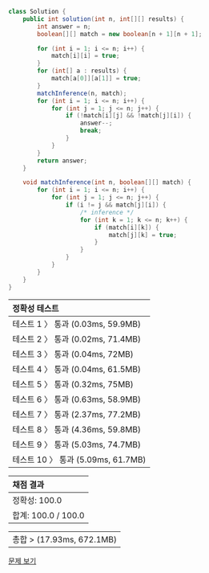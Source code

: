 ```java
class Solution {
    public int solution(int n, int[][] results) {
        int answer = n;
        boolean[][] match = new boolean[n + 1][n + 1];

        for (int i = 1; i <= n; i++) {
            match[i][i] = true;
        }
        for (int[] a : results) {
            match[a[0]][a[1]] = true;
        }
        matchInference(n, match);
        for (int i = 1; i <= n; i++) {
            for (int j = 1; j <= n; j++) {
                if (!match[i][j] && !match[j][i]) {
                    answer--;
                    break;
                }
            }
        }
        return answer;
    }

    void matchInference(int n, boolean[][] match) {
        for (int i = 1; i <= n; i++) {
            for (int j = 1; j <= n; j++) {
                if (i != j && match[j][i]) {
                    /* inference */
                    for (int k = 1; k <= n; k++) {
                        if (match[i][k]) {
                            match[j][k] = true;
                        }
                    }
                }
            }
        }
    }
}
```
 | 정확성 테스트 |
 |  :-  |
 | 테스트 1 〉 통과 (0.03ms, 59.9MB) |
 | 테스트 2 〉 통과 (0.02ms, 71.4MB) |
 | 테스트 3 〉 통과 (0.04ms, 72MB) |
 | 테스트 4 〉 통과 (0.04ms, 61.5MB) |
 | 테스트 5 〉 통과 (0.32ms, 75MB) |
 | 테스트 6 〉 통과 (0.63ms, 58.9MB) |
 | 테스트 7 〉 통과 (2.37ms, 77.2MB) |
 | 테스트 8 〉 통과 (4.36ms, 59.8MB) |
 | 테스트 9 〉 통과 (5.03ms, 74.7MB) |
 | 테스트 10 〉 통과 (5.09ms, 61.7MB) |

 | 채점 결과 |
 | :- |
 | 정확성: 100.0 |
 | 합계: 100.0 / 100.0 |

 ||
 | :- |
 | 총합 > (17.93ms, 672.1MB) |

[문제 보기](https://programmers.co.kr/learn/courses/30/lessons/49191?language=java)